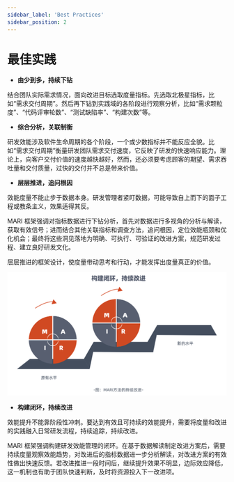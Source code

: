 ```yaml
---
sidebar_label: 'Best Practices'
sidebar_position: 2
---
```


# 最佳实践

* **由少到多，持续下钻**

结合团队实际需求情况，面向改进目标选取度量指标。先选取北极星指标，比如“需求交付周期”。然后再下钻到实践域的各阶段进行观察分析，比如“需求颗粒度”、“代码评审轮数”、“测试缺陷率”、“构建次数”等。

* **综合分析，关联制衡**

研发效能涉及软件生命周期的各个阶段，一个或少数指标并不能反应全貌。比如“需求交付周期”衡量研发团队需求交付速度，它反映了研发的快速响应能力。理论上，向客户交付价值的速度越快越好，然而，还必须要考虑顾客的期望、需求吞吐量和交付质量，过快的交付并不总是带来价值。

* **层层推进，追问根因**

效能度量不能止步于数据本身。研发管理者紧盯数据，可能导致自上而下的面子工程或教条主义，效果适得其反。

MARI 框架强调对指标数据进行下钻分析，首先对数据进行多视角的分析与解读，获取有效信号；进而结合其他关联指标和调查方法，追问根因，定位效能瓶颈和优化机会；最终将这些洞见落地为明确、可执行、可验证的改进方案，规范研发过程、建立良好研发文化。

层层推进的框架设计，使度量带动思考和行动，才能发挥出度量真正的价值。

![](img/zui-jia-shi-jian-.svg)

* **构建闭环，持续改进**

效能提升不能靠阶段性冲刺。要达到有效且可持续的效能提升，需要将度量和改进的实践融入日常研发流程，持续追踪，持续改进。

MARI 框架强调构建研发效能管理的闭环。在基于数据解读制定改进方案后，需要持续度量观察效能趋势，对改进后的指标数据进一步分析解读，对改进方案的有效性做出快速反馈。若改进推进一段时间后，继续提升效果不明显，边际效应降低，这一机制也有助于团队快速判断，及时将资源投入下一改进项。







